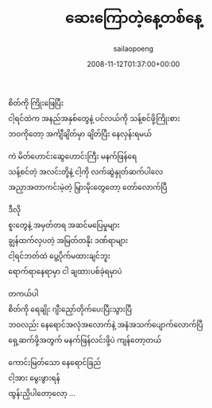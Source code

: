 ﻿---
_last_editor_used_jetpack: block-editor
_publicize_job_id: "59410520571"
_wp_old_date: "2021-06-10"
author: sailaopoeng
categories:
  - poems
date: "2008-11-12T01:37:00+00:00"
parent_post_id: null
post_id: "260"
timeline_notification: "1623281089"
title: ဆေးကြောတဲ့နေ့တစ်နေ့
url: /2008/11/12/ဆေးကြောတဲ့နေ့တစ်နေ့/

---
စိတ်ကို ကြိုးဖြေပြီး  
ငါ့ရင်ထဲက အနည်အနှစ်တွေနဲ့ ပင်လယ်ကို သန့်စင်ဖို့ကြိုးစား  
ဘဝကိုတော့ အင်္ကျီချိတ်မှာ ချိတ်ပြီး နေလှန်းရမယ်

ကဲ မိတ်ဟောင်းဆွေဟောင်းကြီး မနက်ဖြန်ရေ  
သန့်စင်တဲ့ အလင်းတို့နဲ့ ငါ့ကို လက်ဆွဲနှုတ်ဆက်ပါလေ  
အညှာအတာကင်းမဲ့တဲ့ မြှားမိုးတွေတော့ တော်လောက်ပြီ

ဒီလို  
စူးတွေနဲ့ အမှတ်တရ အဆင်မပြေမှုများ  
ချွန်ထက်လှပတဲ့ အမြတ်တနိုး ဒဏ်ရာများ  
ငါ့ရင်ဘတ်ထဲ ပွေ့ပိုက်မထားချင်ဘူး  
ရောက်ရာနေရာမှာ ငါ ချထားပစ်ခဲ့ရမှာပဲ

တကယ်ပါ  
စိတ်ကို ရေချိုး ဂျီးညှော်တိုက်ပေးပြီးသွားပြီ  
ဘဝလည်း နေရောင်အလုံအလောက်နဲ့ အနံအသက်ပျောက်လောက်ပြီ  
ရှေ့ဆက်ဖို့အတွက် မနက်ဖြန်လင်းဖို့ပဲ ကျန်တော့တယ်

ကောင်းမြတ်သော နေရောင်ခြည်  
ငါ့အား မွေးဖွားရန်  
ထွန်းညှိပါတော့လော့ …
